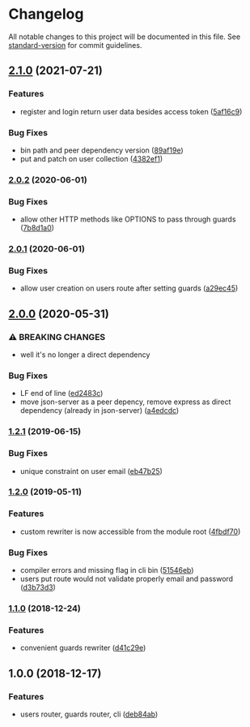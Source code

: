 # Changelog

All notable changes to this project will be documented in this file. See [standard-version](https://github.com/conventional-changelog/standard-version) for commit guidelines.

## [2.1.0](https://github.com/jeremyben/json-server-auth/compare/v2.0.2...v2.1.0) (2021-07-21)


### Features

* register and login return user data besides access token ([5af16c9](https://github.com/jeremyben/json-server-auth/commit/5af16c940e8a41b0bd81c478813827561eb2d5b9))


### Bug Fixes

* bin path and peer dependency version ([89af19e](https://github.com/jeremyben/json-server-auth/commit/89af19ef636136d8db389879857282cfc6a1636f))
* put and patch on user collection ([4382ef1](https://github.com/jeremyben/json-server-auth/commit/4382ef1a41dfa90734719eb2cc163c355ec0d733))

### [2.0.2](https://github.com/jeremyben/json-server-auth/compare/v2.0.1...v2.0.2) (2020-06-01)


### Bug Fixes

* allow other HTTP methods like OPTIONS to pass through guards ([7b8d1a0](https://github.com/jeremyben/json-server-auth/commit/7b8d1a0fe9d12b4d527b3a795d4aed9fdcf07961))

### [2.0.1](https://github.com/jeremyben/json-server-auth/compare/v2.0.0...v2.0.1) (2020-06-01)


### Bug Fixes

* allow user creation on users route after setting guards ([a29ec45](https://github.com/jeremyben/json-server-auth/commit/a29ec452141f79fc5967538d4a852b3462f2b928))

## [2.0.0](https://github.com/jeremyben/json-server-auth/compare/v1.2.1...v2.0.0) (2020-05-31)


### ⚠ BREAKING CHANGES

* well it's no longer a direct dependency

### Bug Fixes

* LF end of line ([ed2483c](https://github.com/jeremyben/json-server-auth/commit/ed2483c53e6082f5beed6c758f9080218643ecbd))
* move json-server as a peer depency, remove express as direct dependency (already in json-server) ([a4edcdc](https://github.com/jeremyben/json-server-auth/commit/a4edcdcdffcbb2015a43f5cb8c80190a112e5a41))

### [1.2.1](https://github.com/jeremyben/json-server-auth/compare/v1.2.0...v1.2.1) (2019-06-15)


### Bug Fixes

* unique constraint on user email ([eb47b25](https://github.com/jeremyben/json-server-auth/commit/eb47b252612628b03821876db62bf6ed5ba1490f))

### [1.2.0](https://github.com/jeremyben/json-server-auth/compare/v1.1.0...v1.2.0) (2019-05-11)


### Features

* custom rewriter is now accessible from the module root ([4fbdf70](https://github.com/jeremyben/json-server-auth/commit/4fbdf70bc72119ff79ee8a686162e62020a64bb8))

### Bug Fixes

* compiler errors and missing flag in cli bin ([51546eb](https://github.com/jeremyben/json-server-auth/commit/51546ebe05f1d1300b6debc7eb5e0850f4fd1add))
* users put route would not validate properly email and password ([d3b73d3](https://github.com/jeremyben/json-server-auth/commit/d3b73d3f6e9d5479de6ba6a07f0eabf17f0c2cf8))

### [1.1.0](https://github.com/jeremyben/json-server-auth/compare/v1.0.0...v1.1.0) (2018-12-24)


### Features

* convenient guards rewriter ([d41c29e](https://github.com/jeremyben/json-server-auth/commit/d41c29e6fb49a51df278f4ecfbe268c94596955b))

## 1.0.0 (2018-12-17)


### Features

* users router, guards router, cli ([deb84ab](https://github.com/jeremyben/json-server-auth/commit/deb84abd65fcc95c10c6b3e5968d9495e4acf0d4))
